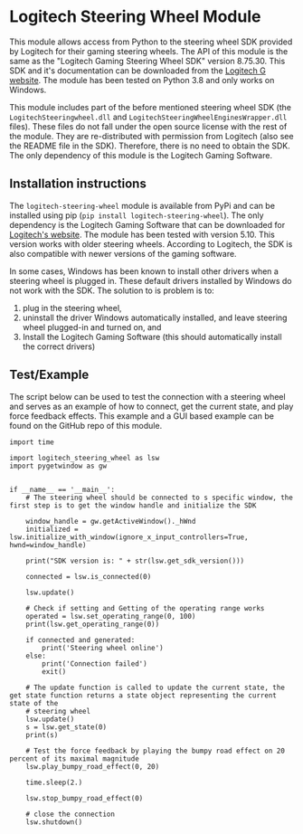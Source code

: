 # Logitech Steering Wheel Module

This module allows access from Python to the steering wheel SDK provided by Logitech for their gaming steering wheels. The API of this module is the same as the "Logitech Gaming Steering Wheel SDK" version 8.75.30. This SDK and it's documentation can be downloaded from the [Logitech G website](https://www.logitechg.com/en-us/innovation/developer-lab.html). The module has been tested on Python 3.8 and only works on Windows.  

This module includes part of the before mentioned steering wheel SDK (the `LogitechSteeringwheel.dll` and `LogitechSteeringWheelEnginesWrapper.dll` files). These files do not fall under the open source license with the rest of the module. They are re-distributed with permission from Logitech (also see the README file in the SDK). Therefore, there is no need to obtain the SDK. The only dependency of this module is the Logitech Gaming Software.

## Installation instructions

The `logitech-steering-wheel` module is available from PyPi and can be installed using pip (`pip install logitech-steering-wheel`). The only dependency is the Logitech Gaming Software that can be downloaded for [Logitech's website](https://support.logi.com/hc/en-gb/articles/360025298053-Logitech-Gaming-Software). The module has been tested with version 5.10. This version works with older steering wheels. According to Logitech, the SDK is also compatible with newer versions of the gaming software.

In some cases, Windows has been known to install other drivers when a steering wheel is plugged in. These default drivers installed by Windows do not work with the SDK. The solution to is problem is to:
1) plug in the steering wheel,
2) uninstall the driver Windows automatically installed, and leave steering wheel plugged-in and turned on, and
3) Install the Logitech Gaming Software (this should automatically install the correct drivers)

## Test/Example

The script below can be used to test the connection with a steering wheel and serves as an example of how to connect, get the current state, and play force feedback effects. This example and a GUI based example can be found on the GitHub repo of this module.

```
import time

import logitech_steering_wheel as lsw
import pygetwindow as gw


if __name__ == '__main__':
    # The steering wheel should be connected to s specific window, the first step is to get the window handle and initialize the SDK
    
    window_handle = gw.getActiveWindow()._hWnd
    initialized = lsw.initialize_with_window(ignore_x_input_controllers=True, hwnd=window_handle)

    print("SDK version is: " + str(lsw.get_sdk_version()))

    connected = lsw.is_connected(0)

    lsw.update()

    # Check if setting and Getting of the operating range works 
    operated = lsw.set_operating_range(0, 100)
    print(lsw.get_operating_range(0))

    if connected and generated:
        print('Steering wheel online')
    else:
        print('Connection failed')
        exit()

    # The update function is called to update the current state, the get state function returns a state object representing the current state of the 
    # steering wheel
    lsw.update()
    s = lsw.get_state(0)
    print(s)

    # Test the force feedback by playing the bumpy road effect on 20 percent of its maximal magnitude 
    lsw.play_bumpy_road_effect(0, 20)

    time.sleep(2.)

    lsw.stop_bumpy_road_effect(0)

    # close the connection
    lsw.shutdown()
```
